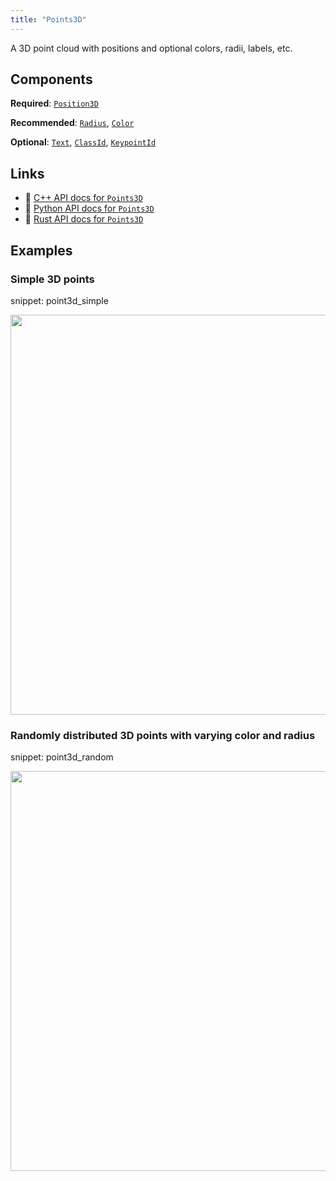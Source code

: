 ```yaml
---
title: "Points3D"
---
```


A 3D point cloud with positions and optional colors, radii, labels, etc.

## Components

**Required**: [`Position3D`](../components/position3d.md)

**Recommended**: [`Radius`](../components/radius.md), [`Color`](../components/color.md)

**Optional**: [`Text`](../components/text.md), [`ClassId`](../components/class_id.md), [`KeypointId`](../components/keypoint_id.md)

## Links
 * 🌊 [C++ API docs for `Points3D`](https://ref.rerun.io/docs/cpp/stable/structrerun_1_1archetypes_1_1Points3D.html)
 * 🐍 [Python API docs for `Points3D`](https://ref.rerun.io/docs/python/stable/common/archetypes#rerun.archetypes.Points3D)
 * 🦀 [Rust API docs for `Points3D`](https://docs.rs/rerun/latest/rerun/archetypes/struct.Points3D.html)

## Examples

### Simple 3D points

snippet: point3d_simple

<center>
<picture data-inline-viewer="snippets/point3d_simple">
  <source media="(max-width: 480px)" srcset="https://static.rerun.io/point3d_simple/32fb3e9b65bea8bd7ffff95ad839f2f8a157a933/480w.png">
  <source media="(max-width: 768px)" srcset="https://static.rerun.io/point3d_simple/32fb3e9b65bea8bd7ffff95ad839f2f8a157a933/768w.png">
  <source media="(max-width: 1024px)" srcset="https://static.rerun.io/point3d_simple/32fb3e9b65bea8bd7ffff95ad839f2f8a157a933/1024w.png">
  <source media="(max-width: 1200px)" srcset="https://static.rerun.io/point3d_simple/32fb3e9b65bea8bd7ffff95ad839f2f8a157a933/1200w.png">
  <img src="https://static.rerun.io/point3d_simple/32fb3e9b65bea8bd7ffff95ad839f2f8a157a933/full.png" width="640">
</picture>
</center>

### Randomly distributed 3D points with varying color and radius

snippet: point3d_random

<center>
<picture data-inline-viewer="snippets/point3d_random">
  <source media="(max-width: 480px)" srcset="https://static.rerun.io/point3d_random/7e94e1806d2c381943748abbb3bedb68d564de24/480w.png">
  <source media="(max-width: 768px)" srcset="https://static.rerun.io/point3d_random/7e94e1806d2c381943748abbb3bedb68d564de24/768w.png">
  <source media="(max-width: 1024px)" srcset="https://static.rerun.io/point3d_random/7e94e1806d2c381943748abbb3bedb68d564de24/1024w.png">
  <source media="(max-width: 1200px)" srcset="https://static.rerun.io/point3d_random/7e94e1806d2c381943748abbb3bedb68d564de24/1200w.png">
  <img src="https://static.rerun.io/point3d_random/7e94e1806d2c381943748abbb3bedb68d564de24/full.png" width="640">
</picture>
</center>

